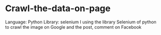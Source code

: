 # Crawl-the-data-on-page
Language: Python
Library: selenium
I using the library Selenium of python to crawl the image on Google and the post, comment on Facebook
